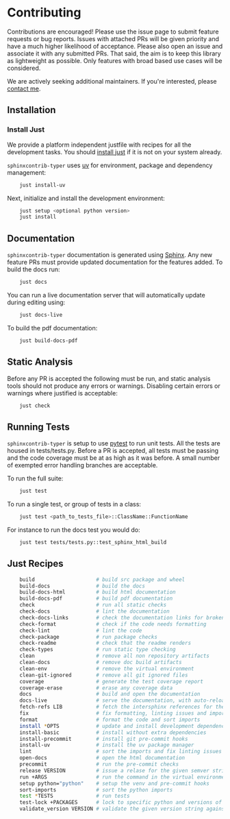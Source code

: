 
# Contributing

Contributions are encouraged! Please use the issue page to submit feature
requests or bug reports. Issues with attached PRs will be given priority and
have a much higher likelihood of acceptance. Please also open an issue and
associate it with any submitted PRs. That said, the aim is to keep this library
as lightweight as possible. Only features with broad based use cases will be
considered.

We are actively seeking additional maintainers. If you're interested, please
[contact me](https://github.com/bckohan).


## Installation

### Install Just

We provide a platform independent justfile with recipes for all the development tasks. You should [install just](https://just.systems/man/en/installation.html) if it is not on your system already.

`sphinxcontrib-typer` uses [uv](https://docs.astral.sh/uv) for environment, package and dependency management:

```bash
    just install-uv
```

Next, initialize and install the development environment:

```bash
    just setup <optional python version>
    just install
```

## Documentation

`sphinxcontrib-typer` documentation is generated using [Sphinx](https://www.sphinx-doc.org/en/master/). Any new feature PRs must provide updated documentation for the features added. To build the docs run:

```bash
    just docs
```

You can run a live documentation server that will automatically update during editing using:

```bash
    just docs-live
```

To build the pdf documentation:

```bash
    just build-docs-pdf
```

## Static Analysis

Before any PR is accepted the following must be run, and static analysis
tools should not produce any errors or warnings. Disabling certain errors
or warnings where justified is acceptable:


```bash
    just check
```


## Running Tests

`sphinxcontrib-typer` is setup to use [pytest](https://docs.pytest.org/en/stable/) to run unit tests. All the tests are housed in tests/tests.py. Before a PR is accepted, all tests must be passing and the code coverage must be at as high as it was before. A small number of exempted error handling branches are acceptable.

To run the full suite:

```bash
    just test
```

To run a single test, or group of tests in a class:


```bash
    just test <path_to_tests_file>::ClassName::FunctionName
```

For instance to run the docs test you would do:

```bash
    just test tests/tests.py::test_sphinx_html_build
```


## Just Recipes

```bash
    build                    # build src package and wheel
    build-docs               # build the docs
    build-docs-html          # build html documentation
    build-docs-pdf           # build pdf documentation
    check                    # run all static checks
    check-docs               # lint the documentation
    check-docs-links         # check the documentation links for broken links
    check-format             # check if the code needs formatting
    check-lint               # lint the code
    check-package            # run package checks
    check-readme             # check that the readme renders
    check-types              # run static type checking
    clean                    # remove all non repository artifacts
    clean-docs               # remove doc build artifacts
    clean-env                # remove the virtual environment
    clean-git-ignored        # remove all git ignored files
    coverage                 # generate the test coverage report
    coverage-erase           # erase any coverage data
    docs                     # build and open the documentation
    docs-live                # serve the documentation, with auto-reload
    fetch-refs LIB           # fetch the intersphinx references for the given package
    fix                      # fix formatting, linting issues and import sorting
    format                   # format the code and sort imports
    install *OPTS            # update and install development dependencies
    install-basic            # install without extra dependencies
    install-precommit        # install git pre-commit hooks
    install-uv               # install the uv package manager
    lint                     # sort the imports and fix linting issues
    open-docs                # open the html documentation
    precommit                # run the pre-commit checks
    release VERSION          # issue a relase for the given semver string (e.g. 2.1.0)
    run +ARGS                # run the command in the virtual environment
    setup python="python"    # setup the venv and pre-commit hooks
    sort-imports             # sort the python imports
    test *TESTS              # run tests
    test-lock +PACKAGES      # lock to specific python and versions of given dependencies
    validate_version VERSION # validate the given version string against the lib version
```